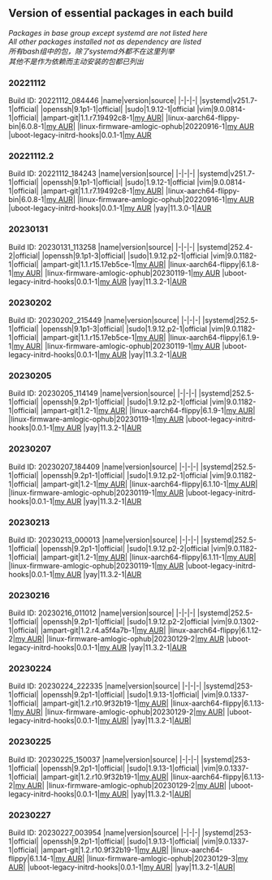 ## Version of essential packages in each build

*Packages in base group except systemd are not listed here  
All other packages installed not as dependency are listed  
所有bash组中的包，除了systemd外都不在这里列举  
其他不是作为依赖而主动安装的包都已列出*
### 20221112
Build ID: 20221112_084446
|name|version|source|
|-|-|-|
|systemd|v251.7-1|official|
|openssh|9.1p1-1|official|
|sudo|1.9.12-1|official
|vim|9.0.0814-1|official|
|ampart-git|1.1.r7.19492c8-1|[my AUR][AUR ampart-git]|
|linux-aarch64-flippy-bin|6.0.8-1|[my AUR][AUR linux-aarch64-flippy-bin]|
|linux-firmware-amlogic-ophub|20220916-1|[my AUR][AUR linux-firmware-amlogic-ophub]
|uboot-legacy-initrd-hooks|0.0.1-1|[my AUR][AUR uboot-legacy-initrd-hooks]

### 20221112.2
Build ID: 20221112_184243
|name|version|source|
|-|-|-|
|systemd|v251.7-1|official|
|openssh|9.1p1-1|official|
|sudo|1.9.12-1|official
|vim|9.0.0814-1|official|
|ampart-git|1.1.r7.19492c8-1|[my AUR][AUR ampart-git]|
|linux-aarch64-flippy-bin|6.0.8-1|[my AUR][AUR linux-aarch64-flippy-bin]|
|linux-firmware-amlogic-ophub|20220916-1|[my AUR][AUR linux-firmware-amlogic-ophub]
|uboot-legacy-initrd-hooks|0.0.1-1|[my AUR][AUR uboot-legacy-initrd-hooks]
|yay|11.3.0-1|[AUR][AUR yay]

### 20230131
Build ID: 20230131_113258
|name|version|source|
|-|-|-|
|systemd|252.4-2|official|
|openssh|9.1p1-3|official|
|sudo|1.9.12.p2-1|official
|vim|9.0.1182-1|official|
|ampart-git|1.1.r15.17eb5ce-1|[my AUR][AUR ampart-git]|
|linux-aarch64-flippy|6.1.8-1|[my AUR][AUR linux-aarch64-flippy-bin]|
|linux-firmware-amlogic-ophub|20230119-1|[my AUR][AUR linux-firmware-amlogic-ophub]
|uboot-legacy-initrd-hooks|0.0.1-1|[my AUR][AUR uboot-legacy-initrd-hooks]
|yay|11.3.2-1|[AUR][AUR yay]

### 20230202
Build ID: 20230202_215449
|name|version|source|
|-|-|-|
|systemd|252.5-1|official|
|openssh|9.1p1-3|official|
|sudo|1.9.12.p2-1|official
|vim|9.0.1182-1|official|
|ampart-git|1.1.r15.17eb5ce-1|[my AUR][AUR ampart-git]|
|linux-aarch64-flippy|6.1.9-1|[my AUR][AUR linux-aarch64-flippy-bin]|
|linux-firmware-amlogic-ophub|20230119-1|[my AUR][AUR linux-firmware-amlogic-ophub]
|uboot-legacy-initrd-hooks|0.0.1-1|[my AUR][AUR uboot-legacy-initrd-hooks]
|yay|11.3.2-1|[AUR][AUR yay]

### 20230205
Build ID: 20230205_114149
|name|version|source|
|-|-|-|
|systemd|252.5-1|official|
|openssh|9.2p1-1|official|
|sudo|1.9.12.p2-1|official
|vim|9.0.1182-1|official|
|ampart-git|1.2-1|[my AUR][AUR ampart-git]|
|linux-aarch64-flippy|6.1.9-1|[my AUR][AUR linux-aarch64-flippy-bin]|
|linux-firmware-amlogic-ophub|20230119-1|[my AUR][AUR linux-firmware-amlogic-ophub]
|uboot-legacy-initrd-hooks|0.0.1-1|[my AUR][AUR uboot-legacy-initrd-hooks]
|yay|11.3.2-1|[AUR][AUR yay]

### 20230207
Build ID: 20230207_184409
|name|version|source|
|-|-|-|
|systemd|252.5-1|official|
|openssh|9.2p1-1|official|
|sudo|1.9.12.p2-1|official
|vim|9.0.1182-1|official|
|ampart-git|1.2-1|[my AUR][AUR ampart-git]|
|linux-aarch64-flippy|6.1.10-1|[my AUR][AUR linux-aarch64-flippy-bin]|
|linux-firmware-amlogic-ophub|20230119-1|[my AUR][AUR linux-firmware-amlogic-ophub]
|uboot-legacy-initrd-hooks|0.0.1-1|[my AUR][AUR uboot-legacy-initrd-hooks]
|yay|11.3.2-1|[AUR][AUR yay]

### 20230213
Build ID: 20230213_000013
|name|version|source|
|-|-|-|
|systemd|252.5-1|official|
|openssh|9.2p1-1|official|
|sudo|1.9.12.p2-2|official
|vim|9.0.1182-1|official|
|ampart-git|1.2-1|[my AUR][AUR ampart-git]|
|linux-aarch64-flippy|6.1.11-1|[my AUR][AUR linux-aarch64-flippy-bin]|
|linux-firmware-amlogic-ophub|20230119-1|[my AUR][AUR linux-firmware-amlogic-ophub]
|uboot-legacy-initrd-hooks|0.0.1-1|[my AUR][AUR uboot-legacy-initrd-hooks]
|yay|11.3.2-1|[AUR][AUR yay]

### 20230216
Build ID: 20230216_011012
|name|version|source|
|-|-|-|
|systemd|252.5-1|official|
|openssh|9.2p1-1|official|
|sudo|1.9.12.p2-2|official
|vim|9.0.1302-1|official|
|ampart-git|1.2.r4.a5f4a7b-1|[my AUR][AUR ampart-git]|
|linux-aarch64-flippy|6.1.12-2|[my AUR][AUR linux-aarch64-flippy-bin]|
|linux-firmware-amlogic-ophub|20230129-2|[my AUR][AUR linux-firmware-amlogic-ophub]
|uboot-legacy-initrd-hooks|0.0.1-1|[my AUR][AUR uboot-legacy-initrd-hooks]
|yay|11.3.2-1|[AUR][AUR yay]

### 20230224
Build ID: 20230224_222335
|name|version|source|
|-|-|-|
|systemd|253-1|official|
|openssh|9.2p1-1|official|
|sudo|1.9.13-1|official|
|vim|9.0.1337-1|official|
|ampart-git|1.2.r10.9f32b19-1|[my AUR][AUR ampart-git]|
|linux-aarch64-flippy|6.1.13-1|[my AUR][AUR linux-aarch64-flippy-bin]|
|linux-firmware-amlogic-ophub|20230129-2|[my AUR][AUR linux-firmware-amlogic-ophub]|
|uboot-legacy-initrd-hooks|0.0.1-1|[my AUR][AUR uboot-legacy-initrd-hooks]|
|yay|11.3.2-1|[AUR][AUR yay]|

### 20230225
Build ID: 20230225_150037
|name|version|source|
|-|-|-|
|systemd|253-1|official|
|openssh|9.2p1-1|official|
|sudo|1.9.13-1|official|
|vim|9.0.1337-1|official|
|ampart-git|1.2.r10.9f32b19-1|[my AUR][AUR ampart-git]|
|linux-aarch64-flippy|6.1.13-2|[my AUR][AUR linux-aarch64-flippy-bin]|
|linux-firmware-amlogic-ophub|20230129-2|[my AUR][AUR linux-firmware-amlogic-ophub]|
|uboot-legacy-initrd-hooks|0.0.1-1|[my AUR][AUR uboot-legacy-initrd-hooks]|
|yay|11.3.2-1|[AUR][AUR yay]|

### 20230227
Build ID: 20230227_003954
|name|version|source|
|-|-|-|
|systemd|253-1|official|
|openssh|9.2p1-1|official|
|sudo|1.9.13-1|official|
|vim|9.0.1337-1|official|
|ampart-git|1.2.r10.9f32b19-1|[my AUR][AUR ampart-git]|
|linux-aarch64-flippy|6.1.14-1|[my AUR][AUR linux-aarch64-flippy-bin]|
|linux-firmware-amlogic-ophub|20230129-3|[my AUR][AUR linux-firmware-amlogic-ophub]|
|uboot-legacy-initrd-hooks|0.0.1-1|[my AUR][AUR uboot-legacy-initrd-hooks]|
|yay|11.3.2-1|[AUR][AUR yay]|

[AUR ampart-git]: https://aur.archlinux.org/packages/ampart-git
[AUR linux-aarch64-flippy-bin]: https://aur.archlinux.org/packages/linux-aarch64-flippy-bin
[AUR linux-firmware-amlogic-ophub]: https://aur.archlinux.org/packages/linux-firmware-amlogic-ophub
[AUR uboot-legacy-initrd-hooks]: https://aur.archlinux.org/packages/uboot-legacy-initrd-hooks
[AUR yay]: https://aur.archlinux.org/packages/yay
